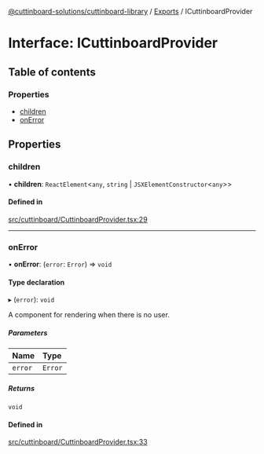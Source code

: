 [@cuttinboard-solutions/cuttinboard-library](../README.md) / [Exports](../modules.md) / ICuttinboardProvider

# Interface: ICuttinboardProvider

## Table of contents

### Properties

- [children](ICuttinboardProvider.md#children)
- [onError](ICuttinboardProvider.md#onerror)

## Properties

### children

• **children**: `ReactElement`<`any`, `string` \| `JSXElementConstructor`<`any`\>\>

#### Defined in

[src/cuttinboard/CuttinboardProvider.tsx:29](https://github.com/Cuttinboard-Solutions/Cuttinboard-Library/blob/97c340c/src/cuttinboard/CuttinboardProvider.tsx#L29)

___

### onError

• **onError**: (`error`: `Error`) => `void`

#### Type declaration

▸ (`error`): `void`

A component for rendering when there is no user.

##### Parameters

| Name | Type |
| :------ | :------ |
| `error` | `Error` |

##### Returns

`void`

#### Defined in

[src/cuttinboard/CuttinboardProvider.tsx:33](https://github.com/Cuttinboard-Solutions/Cuttinboard-Library/blob/97c340c/src/cuttinboard/CuttinboardProvider.tsx#L33)
